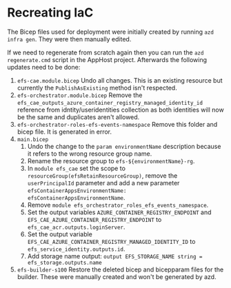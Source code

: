 # Recreating IaC

The Bicep files used for deployment were initially created by running `azd infra gen`. They were then manually edited.

If we need to regenerate from scratch again then you can run the `azd regenerate.cmd` script in the AppHost project. Afterwards the following updates need to be done:

1. `efs-cae.module.bicep` Undo all changes. This is an existing resource but currently the ```PublishAsExisting``` method isn't respected.
2. `efs-orchestrator.module.bicep` Remove the ```efs_cae_outputs_azure_container_registry_managed_identity_id``` reference from idntity/useridentities collection as both identities will now be the same and duplicates aren't allowed.
3. `efs-orchestrator-roles-efs-events-namespace` Remove this folder and bicep file. It is generated in error.
3. `main.bicep`
   1. Undo the change to the ```param environmentName``` description because it refers to the wrong resource group name.
   2. Rename the resource group to ```efs-${environmentName}-rg```.
   3. In ```module efs_cae``` set the scope to ```resourceGroup(efsRetainResourceGroup)```, remove the ```userPrincipalId``` parameter and add a new parameter ```efsContainerAppsEnvironmentName: efsContainerAppsEnvironmentName```.
   4. Remove ```module efs_orchestrator_roles_efs_events_namespace```.
   5. Set the output variables ```AZURE_CONTAINER_REGISTRY_ENDPOINT``` and ```EFS_CAE_AZURE_CONTAINER_REGISTRY_ENDPOINT``` to ```efs_cae_acr.outputs.loginServer```.
   6. Set the output variable ```EFS_CAE_AZURE_CONTAINER_REGISTRY_MANAGED_IDENTITY_ID``` to ```efs_service_identity.outputs.id```.
   7. Add storage name output: ```output EFS_STORAGE_NAME string = efs_storage.outputs.name```
4. `efs-builder-s100` Restore the deleted bicep and bicepparam files for the builder. These were manually created and won't be generated by azd.
